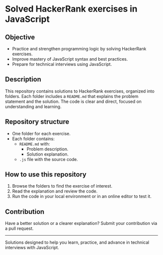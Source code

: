 # Solved HackerRank exercises in JavaScript

## Objective
- Practice and strengthen programming logic by solving HackerRank exercises.
- Improve mastery of JavaScript syntax and best practices.
- Prepare for technical interviews using JavaScript.

## Description
This repository contains solutions to HackerRank exercises, organized into folders. Each folder includes a `README.md` that explains the problem statement and the solution. The code is clear and direct, focused on understanding and learning.

## Repository structure
- One folder for each exercise.
- Each folder contains:
  - `README.md` with:
    - Problem description.
    - Solution explanation.
  - `.js` file with the source code.

## How to use this repository
1. Browse the folders to find the exercise of interest.
2. Read the explanation and review the code.
3. Run the code in your local environment or in an online editor to test it.

## Contribution
Have a better solution or a clearer explanation? Submit your contribution via a pull request.

---
Solutions designed to help you learn, practice, and advance in technical interviews with JavaScript.
